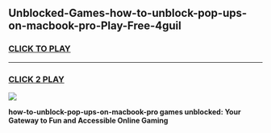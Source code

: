 
## Unblocked-Games-how-to-unblock-pop-ups-on-macbook-pro-Play-Free-4guil
<h3>
<a href="https://premium76.site?title=how-to-unblock-pop-ups-on-macbook-pro&ref=10A">CLICK TO PLAY</a></h3>
<hr>

<h3>
<a href="https://premium76.site?title=how-to-unblock-pop-ups-on-macbook-pro&ref=10A">CLICK 2 PLAY</a>
  
</h3>

<a href="https://premium76.site?title=how-to-unblock-pop-ups-on-macbook-pro&ref=10A"><img src="https://clearcache.store/games.png"></a>


**how-to-unblock-pop-ups-on-macbook-pro games unblocked: Your Gateway to Fun and Accessible Online Gaming**
